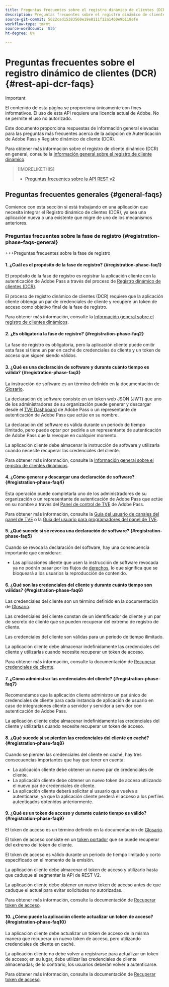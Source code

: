 ```yaml
---
title: Preguntas frecuentes sobre el registro dinámico de clientes (DCR)
description: Preguntas frecuentes sobre el registro dinámico de clientes (DCR)
source-git-commit: 5622cad15383560e19e8111f12a1460e9b118efe
workflow-type: tm+mt
source-wordcount: '836'
ht-degree: 0%

---
```


# Preguntas frecuentes sobre el registro dinámico de clientes (DCR) {#rest-api-dcr-faqs}

>[!IMPORTANT]
>
> El contenido de esta página se proporciona únicamente con fines informativos. El uso de esta API requiere una licencia actual de Adobe. No se permite el uso no autorizado.

Este documento proporciona respuestas de información general elevadas para las preguntas más frecuentes acerca de la adopción de Autenticación de Adobe Pass y Registro dinámico de cliente (DCR).

Para obtener más información sobre el registro de cliente dinámico (DCR) en general, consulte la [Información general sobre el registro de cliente dinámico](/help/authentication/integration-guide-programmers/rest-apis/rest-api-dcr/dynamic-client-registration-overview.md).

>[!MORELIKETHIS]
>
> * [Preguntas frecuentes sobre la API REST v2](/help/authentication/integration-guide-programmers/rest-apis/rest-api-v2/rest-api-v2-faqs.md)

## Preguntas frecuentes generales {#general-faqs}

Comience con esta sección si está trabajando en una aplicación que necesita integrar el Registro dinámico de clientes (DCR), ya sea una aplicación nueva o una existente que migre de uno de los mecanismos anteriores.

### Preguntas frecuentes sobre la fase de registro {#registration-phase-faqs-general}

+++Preguntas frecuentes sobre la fase de registro

#### 1. ¿Cuál es el propósito de la fase de registro? {#registration-phase-faq1}

El propósito de la fase de registro es registrar la aplicación cliente con la autenticación de Adobe Pass a través del proceso de [Registro dinámico de clientes (DCR)](/help/authentication/integration-guide-programmers/rest-apis/rest-api-v2/rest-api-v2-glossary.md#dcr).

El proceso de registro dinámico de clientes (DCR) requiere que la aplicación cliente obtenga un par de credenciales de cliente y recupere un token de acceso como objetivo final de la fase de registro.

Para obtener más información, consulte la [Información general sobre el registro de clientes dinámicos](/help/authentication/integration-guide-programmers/rest-apis/rest-api-dcr/dynamic-client-registration-overview.md).

#### 2. ¿Es obligatoria la fase de registro? {#registration-phase-faq2}

La fase de registro es obligatoria, pero la aplicación cliente puede omitir esta fase si tiene un par en caché de credenciales de cliente y un token de acceso que siguen siendo válidos.

#### 3. ¿Qué es una declaración de software y durante cuánto tiempo es válida? {#registration-phase-faq3}

La instrucción de software es un término definido en la documentación de [Glosario](/help/authentication/integration-guide-programmers/rest-apis/rest-api-v2/rest-api-v2-glossary.md#software-statement).

La declaración de software consiste en un token web JSON (JWT) que uno de los administradores de su organización puede generar y descargar desde el [TVE Dashboard](/help/authentication/integration-guide-programmers/rest-apis/rest-api-v2/rest-api-v2-glossary.md#tve-dashboard) de Adobe Pass o un representante de autenticación de Adobe Pass que actúe en su nombre.

La declaración del software es válida durante un periodo de tiempo ilimitado, pero puede optar por pedirle a un representante de autenticación de Adobe Pass que la revoque en cualquier momento.

La aplicación cliente debe almacenar la instrucción de software y utilizarla cuando necesite recuperar las credenciales del cliente.

Para obtener más información, consulte la [Información general sobre el registro de clientes dinámicos](/help/authentication/integration-guide-programmers/rest-apis/rest-api-dcr/dynamic-client-registration-overview.md).

#### 4. ¿Cómo generar y descargar una declaración de software? {#registration-phase-faq4}

Esta operación puede completarla uno de los administradores de su organización o un representante de autenticación de Adobe Pass que actúe en su nombre a través del [Panel de control de TVE](/help/authentication/integration-guide-programmers/rest-apis/rest-api-v2/rest-api-v2-glossary.md#tve-dashboard) de Adobe Pass.

Para obtener más información, consulte la [Guía del usuario de canales del panel de TVE](/help/authentication/user-guide-tve-dashboard/tve-dashboard-channels.md#registered-applications) o la [Guía del usuario para programadores del panel de TVE](/help/authentication/user-guide-tve-dashboard/tve-dashboard-programmers.md#registered-applications).

#### 5. ¿Qué sucede si se revoca una declaración de software? {#registration-phase-faq5}

Cuando se revoca la declaración del software, hay una consecuencia importante que considerar:

* Las aplicaciones cliente que usen la instrucción de software revocada ya no podrán pasar por los flujos de [derechos](/help/authentication/integration-guide-programmers/rest-apis/rest-api-v2/rest-api-v2-glossary.md#entitlement), lo que significa que se bloqueará a los usuarios la reproducción de contenido.

#### 6. ¿Qué son las credenciales del cliente y durante cuánto tiempo son válidas? {#registration-phase-faq6}

Las credenciales del cliente son un término definido en la documentación de [Glosario](/help/authentication/integration-guide-programmers/rest-apis/rest-api-v2/rest-api-v2-glossary.md#client-credentials).

Las credenciales del cliente constan de un identificador de cliente y un par de secreto de cliente que se pueden recuperar del extremo de registro de cliente.

Las credenciales del cliente son válidas para un periodo de tiempo ilimitado.

La aplicación cliente debe almacenar indefinidamente las credenciales del cliente y utilizarlas cuando necesite recuperar un token de acceso.

Para obtener más información, consulte la documentación de [Recuperar credenciales de cliente](/help/authentication/integration-guide-programmers/rest-apis/rest-api-dcr/apis/dynamic-client-registration-apis-retrieve-client-credentials.md).

#### 7. ¿Cómo administrar las credenciales del cliente? {#registration-phase-faq7}

Recomendamos que la aplicación cliente administre un par único de credenciales de cliente para cada instancia de aplicación de usuario en caso de integraciones cliente a servidor y servidor a servidor con autenticación de Adobe Pass.

La aplicación cliente debe almacenar indefinidamente las credenciales del cliente y utilizarlas cuando necesite recuperar un token de acceso.

#### 8. ¿Qué sucede si se pierden las credenciales del cliente en caché? {#registration-phase-faq8}

Cuando se pierden las credenciales del cliente en caché, hay tres consecuencias importantes que hay que tener en cuenta:

* La aplicación cliente debe obtener un nuevo par de credenciales de cliente.
* La aplicación cliente debe obtener un nuevo token de acceso utilizando el nuevo par de credenciales de cliente.
* La aplicación cliente deberá solicitar al usuario que vuelva a autenticarse, ya que la aplicación cliente perderá el acceso a los perfiles autenticados obtenidos anteriormente.

#### 9. ¿Qué es un token de acceso y durante cuánto tiempo es válido? {#registration-phase-faq9}

El token de acceso es un término definido en la documentación de [Glosario](/help/authentication/integration-guide-programmers/rest-apis/rest-api-v2/rest-api-v2-glossary.md#access-token).

El token de acceso consiste en un [token portador](/help/authentication/integration-guide-programmers/rest-apis/rest-api-v2/appendix/headers/rest-api-v2-appendix-headers-authorization.md) que se puede recuperar del extremo del token de cliente.

El token de acceso es válido durante un periodo de tiempo limitado y corto especificado en el momento de la emisión.

La aplicación cliente debe almacenar el token de acceso y utilizarlo hasta que caduque al segmentar la API de REST V2.

La aplicación cliente debe obtener un nuevo token de acceso antes de que caduque el actual para evitar solicitudes no autorizadas.

Para obtener más información, consulte la documentación de [Recuperar token de acceso](/help/authentication/integration-guide-programmers/rest-apis/rest-api-dcr/apis/dynamic-client-registration-apis-retrieve-access-token.md).

#### 10. ¿Cómo puede la aplicación cliente actualizar un token de acceso? {#registration-phase-faq10}

La aplicación cliente debe actualizar un token de acceso de la misma manera que recuperar un nuevo token de acceso, pero utilizando credenciales de cliente en caché.

La aplicación cliente no debe volver a registrarse para actualizar un token de acceso; en su lugar, debe utilizar las credenciales de cliente almacenadas; de lo contrario, los usuarios deberán volver a autenticarse.

Para obtener más información, consulte la documentación de [Recuperar token de acceso](/help/authentication/integration-guide-programmers/rest-apis/rest-api-dcr/apis/dynamic-client-registration-apis-retrieve-access-token.md).
